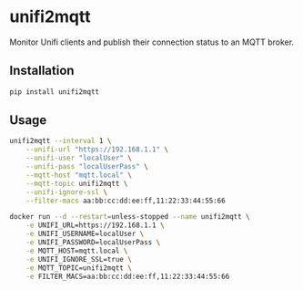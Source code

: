 # unifi2mqtt

Monitor Unifi clients and publish their connection status to an MQTT broker.

## Installation

```bash
pip install unifi2mqtt
```

## Usage

```bash
unifi2mqtt --interval 1 \
    --unifi-url "https://192.168.1.1" \
    --unifi-user "localUser" \
    --unifi-pass "localUserPass" \
    --mqtt-host "mqtt.local" \
    --mqtt-topic unifi2mqtt \
    --unifi-ignore-ssl \
    --filter-macs aa:bb:cc:dd:ee:ff,11:22:33:44:55:66
```


```bash
docker run --d --restart=unless-stopped --name unifi2mqtt \
    -e UNIFI_URL=https://192.168.1.1 \
    -e UNIFI_USERNAME=localUser \
    -e UNIFI_PASSWORD=localUserPass \
    -e MQTT_HOST=mqtt.local \
    -e UNIFI_IGNORE_SSL=true \
    -e MQTT_TOPIC=unifi2mqtt \
    -e FILTER_MACS=aa:bb:cc:dd:ee:ff,11:22:33:44:55:66
```

